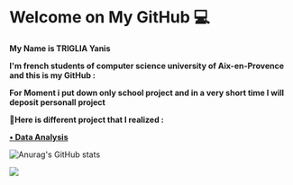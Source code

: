 <h1>Welcome on My GitHub 💻</h1>
<strong>
My Name is TRIGLIA Yanis

I'm french students of computer science university of Aix-en-Provence and this is my GitHub :

For Moment i put down only school project and in a very short time I will deposit personall project

🚀Here is different project that I realized :
  
  

  <a href=https://github.com/Yanis-TRIGLIA/Meteo_Data_View>• Data Analysis </a>
</strong>



![Anurag's GitHub stats](https://github-readme-stats.vercel.app/api?username=Yanis-TRIGLIA&theme=vision-friendly-dark&show_icons=true)

<a href="https://github.com/shravanatirtha">
  <img align="center" src="https://github-readme-stats.vercel.app/api/top-langs/?username=Yanis-TRIGLIA&theme=vision-friendly-dark&langs_count=6)" />
</a>
